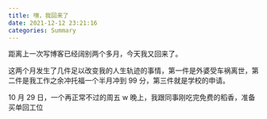 ```yaml
---
title: 嘿，我回来了
date: 2021-12-12 23:21:16
categories: Summary
---
```


距离上一次写博客已经阔别两个多月，今天我又回来了。

这两个月发生了几件足以改变我的人生轨迹的事情，第一件是外婆受车祸离世，第二件是我工作之余冲托福一个半月冲到 99 分，第三件就是学校的申请。

10 月 29 日，一个再正常不过的周五 w 晚上，我跟同事刚吃完免费的稻香，准备买单回工位

